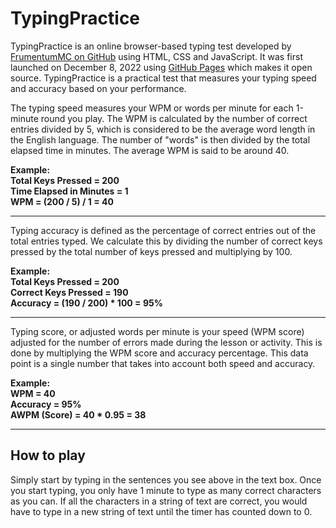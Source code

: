 <h1>TypingPractice</h1>

<p>TypingPractice is an online browser-based typing test developed by <a href="https://github.com/FrumentumMC">FrumentumMC on GitHub</a> using HTML, CSS and JavaScript. It was first launched on December 8, 2022 using <a href="https://pages.github.com/">GitHub Pages</a> which makes it open source. TypingPractice is a practical test that measures your typing speed and accuracy based on your performance.</p>

<p>The typing speed measures your WPM or words per minute for each 1-minute round you play. The WPM is calculated by the number of correct entries divided by 5, which is considered to be the average word length in the English language. The number of "words" is then divided by the total elapsed time in minutes. The average WPM is said to be around 40.</p>

<strong>
Example:<br>
Total Keys Pressed = 200<br>
Time Elapsed in Minutes = 1<br>
WPM = (200 / 5) / 1 = 40
</strong>

<hr>

<p>Typing accuracy is defined as the percentage of correct entries out of the total entries typed. We calculate this by dividing the number of correct keys pressed by the total number of keys pressed and multiplying by 100.</p>

<strong>
Example:<br>
Total Keys Pressed = 200<br>
Correct Keys Pressed = 190<br>
Accuracy = (190 / 200) * 100 = 95%
</strong>

<hr>

<p>Typing score, or adjusted words per minute is your speed (WPM score) adjusted for the number of errors made during the lesson or activity. This is done by multiplying the WPM score and accuracy percentage. This data point is a single number that takes into account both speed and accuracy.</p>

<strong>
Example:<br>
WPM = 40<br>
Accuracy = 95%<br>
AWPM (Score) = 40 * 0.95 = 38
</strong>

<hr>

<h2>How to play</h2>

<p>Simply start by typing in the sentences you see above in the text box. Once you start typing, you only have 1 minute to type as many correct characters as you can. If all the characters in a string of text are correct, you would have to type in a new string of text until the timer has counted down to 0.</p>
